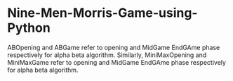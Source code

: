 # Nine-Men-Morris-Game-using-Python
ABOpening and ABGame refer to opening and MidGame EndGAme phase respectively for alpha beta algorithm.
Similarly, MiniMaxOpening and MiniMaxGame refer to opening and MidGame EndGAme phase respectively for alpha beta algorithm.
